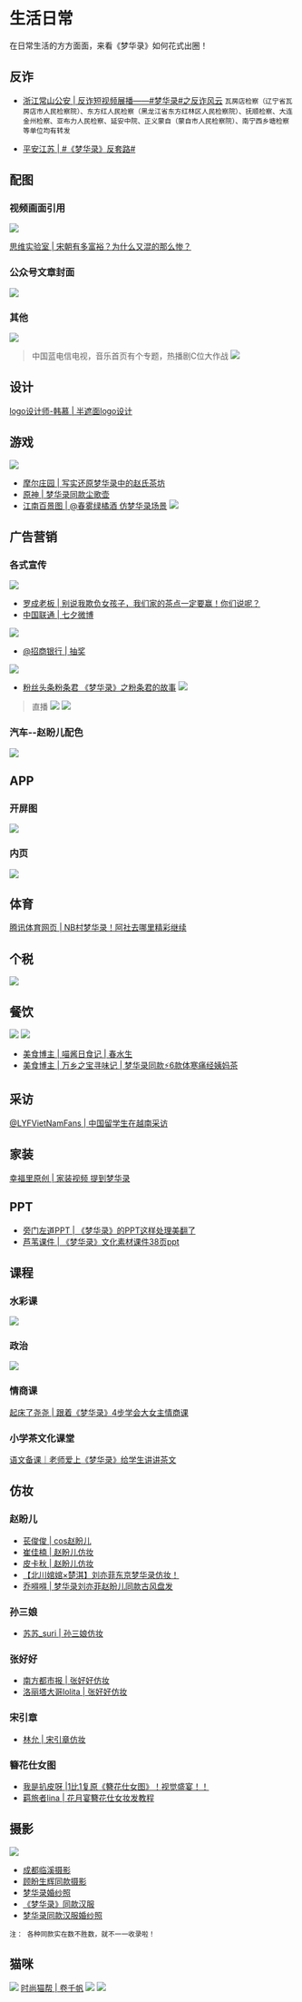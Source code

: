 # 生活日常

在日常生活的方方面面，来看《梦华录》如何花式出圈！

## 反诈

* [浙江常山公安 | 反诈短视频展播——#梦华录#之反诈风云](https://m.weibo.cn/2234300122/4805270977119050) `瓦房店检察（辽宁省瓦房店市人民检察院）、东方红人民检察（黑龙江省东方红林区人民检察院）、抚顺检察、大连金州检察、亚布力人民检察、延安中院、正义蒙自（蒙自市人民检察院）、南宁西乡塘检察等单位均有转发`
  
* [平安江苏 | #《梦华录》反套路#](https://weibo.com/1935167034/LBY4qC7xT)
  

## 配图

### 视频画面引用
![](/image/discuss/other/siwei2.png)

[思维实验室 |  宋朝有多富裕？为什么又混的那么惨？](https://www.bilibili.com/video/BV1kt4y1J7LH)	

### 公众号文章封面
![](/image/discuss/other/peitu2.png)

### 其他
![](/image/discuss/other/qit.jpg)

> 中国蓝电信电视，音乐首页有个专题，热播剧C位大作战
![](/image/discuss/other/cwei.jpg)


## 设计
[logo设计师-韩慕 | 半遮面logo设计](http://xhslink.com/UNxeCi)


## 游戏

![](/image/discuss/other/youxi2.png)
* [摩尔庄园 | 写实还原梦华录中的赵氏茶坊](http://xhslink.com/ftFRhk)
* [原神 | 梦华录同款尘歌壶](http://xhslink.com/zh8qkk)
* [江南百景图 | @春雾绿橘酒 仿梦华录场景](https://m.weibo.cn/6558660872/4827462103993383)
![](/image/discuss/other/jiangnan2.jpg)


## 广告营销

### 各式宣传
![](/image/discuss/other/hangzhouyidong.png)
* [罗成老板 | 别说我欺负女孩子，我们家的茶点一定要赢！你们说呢？ ](https://video.weibo.com/show?fid=1034:4784588577505384)
* [中国联通 | 七夕微博](https://m.weibo.cn/2002148123/4798687404360990)

![](/image/discuss/other/liantong2.jpg)

* [@招商银行 | 抽奖](https://m.weibo.cn/1653150224/4781807008485876)

![](/image/discuss/other/zhaohang2.jpg)


* [粉丝头条粉条君 《梦华录》之粉条君的故事](https://m.weibo.cn/7404187888/4791072192466254)
![](/image/discuss/other/fentiao.jpg)
> 直播
![](/image/discuss/other/zhibo2.png)
![](/image/discuss/other/guanggao2.png)

### 汽车--赵盼儿配色
![](/image/discuss/other/qiche2.png)


## APP

### 开屏图
![](/image/discuss/other/kaiping2.png)

### 内页
![](/image/discuss/other/app2.png)


## 体育
[腾讯体育网页 | NB村梦华录！阿社去哪里精彩继续](https://new.qq.com/rain/a/20220706V0AJVH00)

## 个税
![](/image/discuss/other/geshui.jpg)


## 餐饮
![](/image/discuss/other/canyin2.png)
![](/image/discuss/other/yinpin2.png)
* [美食博主 | 喵酱日食记 | 春水生](http://xhslink.com/df0Thk)
* [美食博主 | 万乡之宝寻味记 | 梦华录同款⚡6款体寒痛经姨妈茶](http://xhslink.com/ODVnkk)

## 采访
[@LYFVietNamFans | 中国留学生在越南采访](https://m.weibo.cn/status/4791143873122171)

## 家装
[幸福里原创 | 家装视频 提到梦华录](https://b23.tv/p4QsrQM)

## PPT
* [旁门左道PPT | 《梦华录》的PPT这样处理美翻了](https://v.douyin.com/Yxxg2Rr)
* [芦苇课件 | 《梦华录》文化素材课件38页ppt](https://mp.weixin.qq.com/s/0FikPd8W3tT3d3DdX2T8tw)

 ## 课程
 
 ### 水彩课
![](/image/discuss/other/shuicai.jpg)

 ### 政治
![](/image/discuss/other/zhengzhi.jpg)

### 情商课
 [起床了尧尧 | 跟着《梦华录》4步学会大女主情商课](http://xhslink.com/1IXozj)
 
### 小学茶文化课堂
 [语文备课｜老师爱上《梦华录》给学生讲讲茶文](https://www.xiaohongshu.com/discovery/item/62c18baf0000000001026ecc)
## 仿妆

### 赵盼儿
* [苌俊俊 | cos赵盼儿](https://v.douyin.com/YtLBuy4)
* [崔佳楠 | 赵盼儿仿妆](https://v.douyin.com/YpQ2ET7)
* [皮卡秋 | 赵盼儿仿妆](https://v.douyin.com/MmgRYFQ)
* [【北川婠婠×楚淇】刘亦菲东京梦华录仿妆！](https://www.bilibili.com/video/BV1u34y127sp)
* [乔嘚嘚 | 梦华录刘亦菲赵盼儿同款古风盘发](https://www.bilibili.com/video/BV1KT41157D6)
### 孙三娘
* [苏苏_suri | 孙三娘仿妆](https://www.douyin.com/video/7117441888621186307)
### 张好好
* [南方都市报 | 张好好仿妆](https://mp.weixin.qq.com/s/zrU7Y7aZ8h4EK-POrAbYvQ)
* [洛丽塔大哥lolita | 张好好仿妆](https://www.bilibili.com/video/BV1zr4y1g7am)
### 宋引章
* [林允 | 宋引章仿妆](https://www.bilibili.com/video/BV1334y1s7Gc)
### 簪花仕女图
* [我是扒皮呀 |1比1复原《簪花仕女图》！视觉盛宴！！](https://www.bilibili.com/video/BV1Pf4y1Z7we)
* [羁旅者lina | 花月宴簪花仕女妆发教程](https://m.weibo.cn/status/4817694514484658)

## 摄影
![](/image/discuss/other/fangzhuang2.png)
* [成都临溪摄影](https://m.weibo.cn/1648616372/4815789314802897)
* [顾盼生辉同款摄影](http://xhslink.com/BoNYhk)
* [梦华录婚纱照](http://xhslink.com/VSnYhk)
* [《梦华录》同款汉服](http://xhslink.com/jimYhk)
* [梦华录同款汉服婚纱照](http://xhslink.com/3dlYhk)

`注： 各种同款实在数不胜数，就不一一收录啦！`

## 猫咪
![](/image/discuss/other/maomiqianfan.jpg)
[时尚猫帮 | 卷千帆](http://xhslink.com/XpHNHk)
![](/image/discuss/other/miaomiao2.png)
![](/image/discuss/other/lingyang.jpg)

